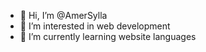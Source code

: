 - 👋 Hi, I’m @AmerSylla
- 👀 I’m interested in web development
- 🌱 I’m currently learning website languages


<!---
AmerSylla/AmerSylla is a ✨ special ✨ repository because its `README.md` (this file) appears on your GitHub profile.
You can click the Preview link to take a look at your changes.
--->
